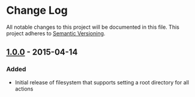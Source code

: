 # Change Log
All notable changes to this project will be documented in this file.
This project adheres to [Semantic Versioning](http://semver.org/).

## [1.0.0] - 2015-04-14
### Added
* Initial release of filesystem that supports setting a root directory for all actions

[1.0.0]: https://www.github.com/koopjs/koop-localfs/tree/v1.0.0
